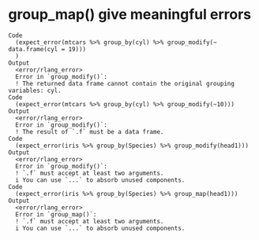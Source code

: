 # group_map() give meaningful errors

    Code
      (expect_error(mtcars %>% group_by(cyl) %>% group_modify(~ data.frame(cyl = 19)))
      )
    Output
      <error/rlang_error>
      Error in `group_modify()`:
      ! The returned data frame cannot contain the original grouping variables: cyl.
    Code
      (expect_error(mtcars %>% group_by(cyl) %>% group_modify(~10)))
    Output
      <error/rlang_error>
      Error in `group_modify()`:
      ! The result of `.f` must be a data frame.
    Code
      (expect_error(iris %>% group_by(Species) %>% group_modify(head1)))
    Output
      <error/rlang_error>
      Error in `group_modify()`:
      ! `.f` must accept at least two arguments.
      i You can use `...` to absorb unused components.
    Code
      (expect_error(iris %>% group_by(Species) %>% group_map(head1)))
    Output
      <error/rlang_error>
      Error in `group_map()`:
      ! `.f` must accept at least two arguments.
      i You can use `...` to absorb unused components.


